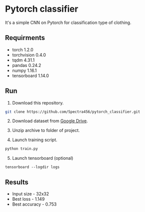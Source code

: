 # Pytorch classifier

It's a simple CNN on Pytorch for classification type of clothing.

## Requirments

- torch 1.2.0
- torchvision 0.4.0
- tqdm 4.31.1
- pandas 0.24.2
- numpy 1.16.1
- tensorboard 1.14.0

## Run

1. Download this repository.
```bash
git clone https://github.com/Spectra456/pytorch_classifier.git
```

2. Download dataset from [Google Drive](https://drive.google.com/open?id=14X2KGG_ov0jG04DM2e8xK0AXeBOtnmSS).

3. Unzip archive to folder of project.

4. Launch training script.
```bash
python train.py
```
5. Launch tensorboard (optional)
```bashpython train.py
tensorboard --logdir logs
```
## Results
* Input size - 32x32
* Best loss - 1.149
* Best accuracy - 0.753
